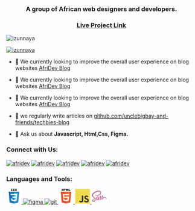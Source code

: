 <h3 align="center">A group of African web designers and developers.</h3>
<h3 align= "center" > <a href="https://unclebigbay-and-friends.github.io/techbies-blog/">Live Project Link</a> </h3>

<p align="left"> <img src="https://komarev.com/ghpvc/?username=izunnaya&label=Profile%20views&color=0e75b6&style=flat" alt="izunnaya" /> </p>

<p align="left"> <a href="https://github.com/ryo-ma/github-profile-trophy"><img src="https://github-profile-trophy.vercel.app/?username=izunnaya" alt="izunnaya" /></a> </p>

- 🔭 We currently looking to improve the overall user experience on blog websites [AfriDev Blog](github.com/unclebigbay-and-friends/techbies-blog)

- 🔭 We currently looking to improve the overall user experience on blog websites [AfriDev Blog](github.com/unclebigbay-and-friends/techbies-blog)

- 🔭 We currently looking to improve the overall user experience on blog websites [AfriDev Blog](github.com/unclebigbay-and-friends/techbies-blog)

- 📝 we regularly write articles on [github.com/unclebigbay-and-friends/techbies-blog](github.com/unclebigbay-and-friends/techbies-blog)

- 💬 Ask us about **Javascript, Html,Css, Figma.**

<h3 align="left">Connect with Us:</h3>
<p align="left">
<a href="https://twitter.com/afridev" target="blank"><img align="center" src="https://raw.githubusercontent.com/rahuldkjain/github-profile-readme-generator/master/src/images/icons/Social/twitter.svg" alt="afridev" height="30" width="40" /></a>
<a href="https://linkedin.com/in/afridev" target="blank"><img align="center" src="https://raw.githubusercontent.com/rahuldkjain/github-profile-readme-generator/master/src/images/icons/Social/linked-in-alt.svg" alt="afridev" height="30" width="40" /></a>
<a href="https://instagram.com/afridev" target="blank"><img align="center" src="https://raw.githubusercontent.com/rahuldkjain/github-profile-readme-generator/master/src/images/icons/Social/instagram.svg" alt="afridev" height="30" width="40" /></a>
<a href="https://www.youtube.com/c/afridev" target="blank"><img align="center" src="https://raw.githubusercontent.com/rahuldkjain/github-profile-readme-generator/master/src/images/icons/Social/youtube.svg" alt="afridev" height="30" width="40" /></a>
<a href="https://discord.gg/afridev" target="blank"><img align="center" src="https://raw.githubusercontent.com/rahuldkjain/github-profile-readme-generator/master/src/images/icons/Social/discord.svg" alt="afridev" height="30" width="40" /></a>
</p>

<h3 align="left">Languages and Tools:</h3>
<p align="left"> <a href="https://www.w3schools.com/css/" target="_blank"> <img src="https://raw.githubusercontent.com/devicons/devicon/master/icons/css3/css3-original-wordmark.svg" alt="css3" width="40" height="40"/> </a> <a href="https://www.figma.com/" target="_blank"> <img src="https://www.vectorlogo.zone/logos/figma/figma-icon.svg" alt="figma" width="40" height="40"/> </a> <a href="https://git-scm.com/" target="_blank"> <img src="https://www.vectorlogo.zone/logos/git-scm/git-scm-icon.svg" alt="git" width="40" height="40"/> </a> <a href="https://www.w3.org/html/" target="_blank"> <img src="https://raw.githubusercontent.com/devicons/devicon/master/icons/html5/html5-original-wordmark.svg" alt="html5" width="40" height="40"/> </a> <a href="https://developer.mozilla.org/en-US/docs/Web/JavaScript" target="_blank"> <img src="https://raw.githubusercontent.com/devicons/devicon/master/icons/javascript/javascript-original.svg" alt="javascript" width="40" height="40"/> </a> <a href="https://sass-lang.com" target="_blank"> <img src="https://raw.githubusercontent.com/devicons/devicon/master/icons/sass/sass-original.svg" alt="sass" width="40" height="40"/> </a> </p>
